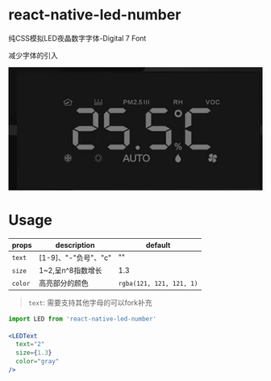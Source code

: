 # react-native-led-number
纯CSS模拟LED夜晶数字字体-Digital 7 Font

减少字体的引入

<img src="68093C4F-67F9-4947-8081-D91D62533ECB.png"/>

# Usage

|props|description|default|
|--|--|--|
|`text`|[1-9]、"-"负号"、"c"|""|
|`size`|1~2,呈n^8指数增长|1.3|
|`color`|高亮部分的颜色|`rgba(121, 121, 121, 1)`|

> `text`: 需要支持其他字母的可以fork补充

```jsx
import LED from 'react-native-led-number'

<LEDText 
  text="2"
  size={1.3}
  color="gray"
/>
```